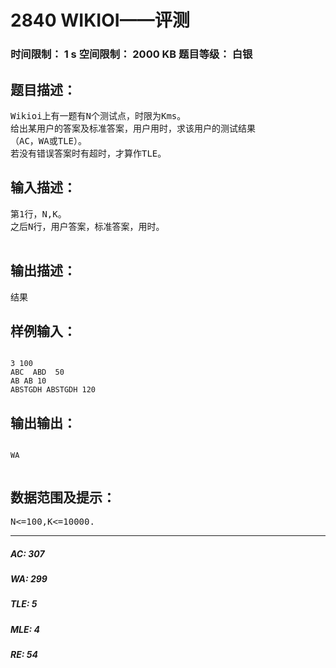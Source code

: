 # 2840 WIKIOI——评测   
### 时间限制： 1 s     空间限制： 2000 KB     题目等级： 白银  
## 题目描述：  

<pre>
Wikioi上有一题有N个测试点，时限为Kms。
给出某用户的答案及标准答案，用户用时，求该用户的测试结果
（AC，WA或TLE）。
若没有错误答案时有超时，才算作TLE。
</pre>
  
  
## 输入描述：  

<pre>
第1行，N,K。
之后N行，用户答案，标准答案，用时。
 
</pre>
  
  
## 输出描述：  

<pre>
结果
</pre>
  
  
## 样例输入：  

<pre><code>
3 100
ABC  ABD  50
AB AB 10
ABSTGDH ABSTGDH 120
</code></pre>
  
  
## 输出输出：  

<pre><code>
WA
 
</code></pre>
  
  
## 数据范围及提示：  

<pre>
N<=100,K<=10000.
</pre>
  
  
***  

##### AC: 307  
##### WA: 299  
##### TLE: 5  
##### MLE: 4  
##### RE: 54  
